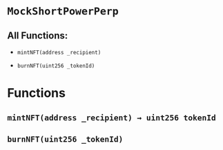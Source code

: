 # `MockShortPowerPerp`

## All Functions:

- `mintNFT(address _recipient)`

- `burnNFT(uint256 _tokenId)`

# Functions

## `mintNFT(address _recipient) → uint256 tokenId`

## `burnNFT(uint256 _tokenId)`
